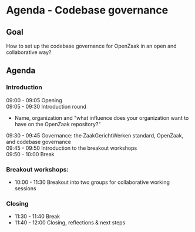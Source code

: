 # Agenda - Codebase governance 

## Goal

How to set up the codebase governance for OpenZaak in an open and collaborative way?

## Agenda

### Introduction

09:00 - 09:05 Opening  
09:05 - 09:30 Introduction round  
* Name, organization and "what influence does your organization want to have on the OpenZaak repository?"

09:30 - 09:45 Governance: the ZaakGerichtWerken standard, OpenZaak, and codebase governance  
09:45 - 09:50 Introduction to the breakout workshops  
09:50 - 10:00 Break  

### Breakout workshops:

* 10:00 - 11:30 Breakout into two groups for collaborative working sessions  

### Closing

* 11:30 - 11:40 Break  
* 11:40 - 12:00 Closing, reflections & next steps  
